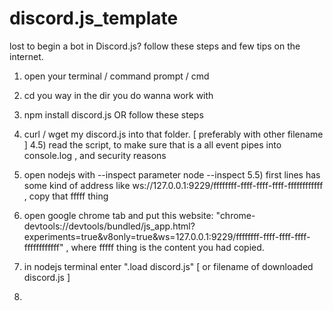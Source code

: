 # discord.js_template
lost to begin a bot in Discord.js? follow these steps and few tips on the internet.


1) open your terminal / command prompt / cmd

2) cd you way in the dir you do wanna work with

3) npm install discord.js OR follow these steps

4) curl / wget my discord.js into that folder. [ preferably with other filename ]
4.5) read the script, to make sure that is a all event pipes into console.log , and security reasons

5) open nodejs with --inspect parameter  node --inspect
5.5) first lines has some kind of address like ws://127.0.0.1:9229/ffffffff-ffff-ffff-ffff-ffffffffffff , copy that fffff thing

6) open google chrome tab and put this website: "chrome-devtools://devtools/bundled/js_app.html?experiments=true&v8only=true&ws=127.0.0.1:9229/ffffffff-ffff-ffff-ffff-ffffffffffff" , where fffff thing is the content you had copied. 

7) in nodejs terminal enter ".load discord.js"  [ or filename of downloaded discord.js ]

6)
